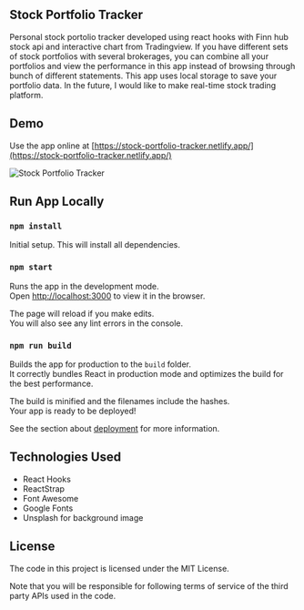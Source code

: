 ## Stock Portfolio Tracker

Personal stock portolio tracker developed using react hooks with Finn hub stock api and interactive chart from Tradingview. If you have different sets of stock portfolios with several brokerages, you can combine all your portfolios and view the performance in this app instead of browsing through bunch of different statements. This app uses local storage to save your portfolio data. In the future, I would like to make real-time stock trading platform.   

## Demo

Use the app online at [https://stock-portfolio-tracker.netlify.app/](https://stock-portfolio-tracker.netlify.app/)

![Stock Portfolio Tracker](demo/stock-portfolio-tracker-demo.gif)

## Run App Locally

### `npm install`

Initial setup. This will install all dependencies.

### `npm start`

Runs the app in the development mode.<br />
Open [http://localhost:3000](http://localhost:3000) to view it in the browser.

The page will reload if you make edits.<br />
You will also see any lint errors in the console.

### `npm run build`

Builds the app for production to the `build` folder.<br />
It correctly bundles React in production mode and optimizes the build for the best performance.

The build is minified and the filenames include the hashes.<br />
Your app is ready to be deployed!

See the section about [deployment](https://facebook.github.io/create-react-app/docs/deployment) for more information.

## Technologies Used

* React Hooks
* ReactStrap
* Font Awesome
* Google Fonts
* Unsplash for background image

## License

The code in this project is licensed under the MIT License.

Note that you will be responsible for following terms of service of the third party APIs used in the code.

